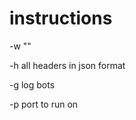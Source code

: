 # instructions

-w "<DISCORD WEBHOOK URL>"

-h all headers in json format

-g log bots

-p port to run on
